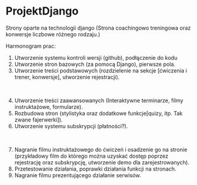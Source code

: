 # ProjektDjango
Strony oparte na technologii django (Strona coachingowo treningowa oraz konwersje liczbowe różnego rodzaju.)

Harmonogram prac:

1.	Utworzenie systemu kontroli wersji (github), podłączenie do kodu
2.	Utworzenie stron bazowych (za pomocą Django), pierwsze pola.
3.	Utworzenie treści podstawowych (rozdzielenie na sekcje [ćwiczenia i trener, konwersje], utworzenie rejestracji).
<br />

4.	Utworzenie treści zaawansowanych (Interaktywne terminarze, filmy instruktażowe, formularze).
5.	Rozbudowa stron (stylistyka oraz dodatkowe funkcje[quizy, itp. Tak zwane fajerwerki]).
6.	Utworzenie systemu subskrypcji (płatności?).
<br />

7.	Nagranie filmu instruktażowego do ćwiczeń i osadzenie go na stronie (przykładowy film do którego można uzyskać dostęp poprzez rejestrację oraz subskrypcję, utworzenie demo dla zarejestrowanych).
8.	Przetestowanie działania, poprawki działania funkcji na stronach.
9.	Nagranie filmu prezentującego działanie serwisów.
